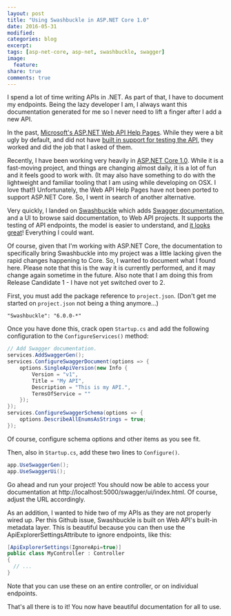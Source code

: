 ```yaml
---
layout: post
title: "Using Swashbuckle in ASP.NET Core 1.0"
date: 2016-05-31
modified:
categories: blog
excerpt:
tags: [asp-net-core, asp-net, swashbuckle, swagger]
image:
  feature:
share: true
comments: true
---
```

I spend a lot of time writing APIs in .NET. As part of that, I have to document my endpoints. Being the lazy developer I am, I always want this documentation generated for me so I never need to lift a finger after I add a new API.

In the past, [Microsoft's ASP.NET Web API Help Pages](http://www.asp.net/web-api/overview/getting-started-with-aspnet-web-api/creating-api-help-pages). While they were a bit ugly by default, and did not have [built in support for testing the API](https://blogs.msdn.microsoft.com/yaohuang1/2012/12/02/adding-a-simple-test-client-to-asp-net-web-api-help-page/), they worked and did the job that I asked of them.

Recently, I have been working very heavily in [ASP.NET Core 1.0](https://dotnet.github.io/). While it is a fast-moving project, and things are changing almost daily, it is a lot of fun and it feels good to work with. (It may also have something to do with the lightweight and familiar tooling that I am using while developing on OSX. I love that!) Unfortunately, the Web API Help Pages have not been ported to support ASP.NET Core. So, I went in search of another alternative.

Very quickly, I landed on [Swashbuckle](https://github.com/domaindrivendev/Swashbuckle) which adds [Swagger documentation](http://swagger.io/), and a UI to browse said documentation, to Web API projects. It supports the testing of API endpoints, the model is easier to understand, and [it looks great](http://petstore.swagger.io/)! Everything I could want.

Of course, given that I'm working with ASP.NET Core, the documentation to specifically bring Swashbuckle into my project was a little lacking given the rapid changes happening to Core. So, I wanted to document what I found here. Please note that this is the way it is currently performed, and it may change again sometime in the future. Also note that I am doing this from Release Candidate 1 - I have not yet switched over to 2.

First, you must add the package reference to `project.json`. (Don't get me started on `project.json` not being a thing anymore...)

```
"Swashbuckle": "6.0.0-*"
```

Once you have done this, crack open `Startup.cs` and add the following configuration to the `ConfigureServices()` method:

~~~ csharp
// Add Swagger documentation.
services.AddSwaggerGen();
services.ConfigureSwaggerDocument(options => {
    options.SingleApiVersion(new Info {
        Version = "v1",
        Title = "My API",
        Description = "This is my API.",
        TermsOfService = ""
    });
});
services.ConfigureSwaggerSchema(options => {
    options.DescribeAllEnumsAsStrings = true;
});
~~~

Of course, configure schema options and other items as you see fit.

Then, also in `Startup.cs`, add these two lines to `Configure()`.

~~~ csharp
app.UseSwaggerGen();
app.UseSwaggerUi();
~~~

Go ahead and run your project! You should now be able to access your documentation at http://localhost:5000/swagger/ui/index.html. Of course, adjust the URL accordingly.

As an addition, I wanted to hide two of my APIs as they are not properly wired up. Per this Github issue, Swashbuckle is built on Web API's built-in metadata layer. This is beautiful because you can then use the ApiExplorerSettingsAttribute to ignore endpoints, like this:

~~~ csharp
[ApiExplorerSettings(IgnoreApi=true)]
public class MyController : Controller
{
  // ...
}
~~~

Note that you can use these on an entire controller, or on individual endpoints.

That's all there is to it! You now have beautiful documentation for all to use.
